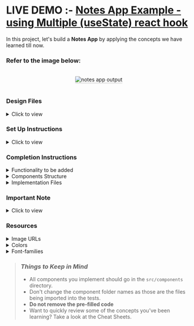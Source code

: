 # LIVE DEMO :-  <a href="https://notesappnk.ccbp.tech/">Notes App Example - using Multiple (useState) react hook</a>

In this project, let's build a **Notes App** by applying the concepts we have learned till now.

### Refer to the image below:

<br/>
<div style="text-align: center;">
    <img src="https://assets.ccbp.in/frontend/content/react-js-hooks/notes-app-output.gif" alt="notes app output" style="max-width:70%;box-shadow:0 2.8px 2.2px rgba(0, 0, 0, 0.12)">
</div>
<br/>

### Design Files

<details>
<summary>Click to view</summary>

- [Extra Small (Size < 576px) and Small (Size >= 576px)](https://assets.ccbp.in/frontend/content/react-js-hooks/notes-app-sm-outputs.png)
- [Medium (Size >= 768px), Large (Size >= 992px) and Extra Large (Size >= 1200px) - Empty Notes View](https://assets.ccbp.in/frontend/content/react-js-hooks/notes-app-empty-lg-output.png)
- [Medium (Size >= 768px), Large (Size >= 992px) and Extra Large (Size >= 1200px) - Notes View](https://assets.ccbp.in/frontend/content/react-js-hooks/notes-app-notes-lg-output.png)

</details>

### Set Up Instructions

<details>
<summary>Click to view</summary>

- Download dependencies by running `npm install`
- Start up the app using `npm start`
</details>

### Completion Instructions

<details>
<summary>Functionality to be added</summary>
<br/>

The app must have the following functionalities

- Initially, the title and note inputs should be empty and [Empty Notes View](https://assets.ccbp.in/frontend/content/react-js-hooks/notes-app-empty-lg-output.png) should be displayed
- When non-empty values are provided for the title and notes and the **Add** button is clicked,
  - A new note item should be added to the list of notes with provided details

</details>

<details>
<summary>Components Structure</summary>

<br/>
<div style="text-align: center;">
    <img src="https://assets.ccbp.in/frontend/content/react-js-hooks/notes-app-component-structure-breakdown.png" alt="notes app component structure breakdown" style="max-width:100%;box-shadow:0 2.8px 2.2px rgba(0, 0, 0, 0.12)">
</div>
<br/>

</details>

<details>
<summary>Implementation Files</summary>
<br/>

Use these files to complete the implementation:

- `src/components/Notes/index.js`
- `src/components/Notes/styledComponents.js`
- `src/components/NoteItem/index.js`
- `src/components/NoteItem/styledComponents.js`
</details>

### Important Note

<details>
<summary>Click to view</summary>

<br/>

**The following instructions are required for the tests to pass**

- **Styled Components** should be used for styling purposes
- HTML input element for the title should have the placeholder as **Title**
- HTML textarea element for notes should have the placeholder as **Take a Note...**
- **Bree Serif** should be applied as `font-family` for **Notes** heading

</details>

### Resources

<details>
<summary>Image URLs</summary>

- [https://assets.ccbp.in/frontend/hooks/empty-notes-img.png](https://assets.ccbp.in/frontend/hooks/empty-notes-img.png) alt should be **notes empty**

</details>

<details>
<summary>Colors</summary>

<br/>

<div style="background-color: #4c63b6; width: 150px; padding: 10px; color: white">Hex: #4c63b6</div>
<div style="background-color: #475569; width: 150px; padding: 10px; color: white">Hex: #475569</div>
<div style="background-color: #1e293b; width: 150px; padding: 10px; color: white">Hex: #1e293b</div>
<div style="background-color: #ffffff; width: 150px; padding: 10px; color: black">Hex: #ffffff</div>
<div style="background-color: #334155; width: 150px; padding: 10px; color: white">Hex: #334155</div>
<div style="background-color: #d8d8d8; width: 150px; padding: 10px; color: black">Hex: #d8d8d8</div>
<div style="background-color: #aab8c8; width: 150px; padding: 10px; color: black">Hex: #aab8c8</div>
<div style="background-color: #cbd5e1; width: 150px; padding: 10px; color: black">Hex: #cbd5e1</div>
<br/>
</details>

<details>
<summary>Font-families</summary>

- Roboto
- Bree Serif

</details>

> ### _Things to Keep in Mind_
>
> - All components you implement should go in the `src/components` directory.
> - Don't change the component folder names as those are the files being imported into the tests.
> - **Do not remove the pre-filled code**
> - Want to quickly review some of the concepts you’ve been learning? Take a look at the Cheat Sheets.
